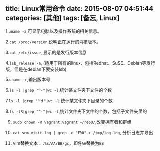 title: Linux常用命令
date: 2015-08-07 04:51:44
categories: [其他]
tags: [备忘, Linux]
---

1.`uname -a`,可显示电脑以及操作系统的相关信息。

2.`cat /proc/version`,说明正在运行的内核版本。

3.`cat /etc/issue`, 显示的是发行版本信息

4.`lsb_release -a`, (适用于所有的linux，包括Redhat、SuSE、Debian等发行版，但是在debian下要安装lsb)

5.`uname -r`,输出版本号

6.`ls -l |grep "^-"|wc -l`,统计某文件夹下文件的个数

7.`ls -l |grep "^ｄ"|wc -l`,统计某文件夹下目录的个数

8.`ls -lR|grep "^-"|wc -l`,统计文件夹下文件的个数，包括子文件夹里的

9. `sudo chown -R vagrant:vagrant ~/repO/`,改变拥有者和群组

10. `cat scm_visit.log | grep -e "E00" > /tmp/log.log`, 分析日志并导出

11. vim替换文本：`:%s/AA/BB/gc`，即将`AA`替换为`BB`

